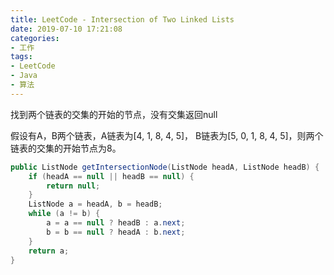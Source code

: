 ```yaml
---
title: LeetCode - Intersection of Two Linked Lists
date: 2019-07-10 17:21:08
categories:
- 工作
tags:
- LeetCode
- Java
- 算法
---
```

找到两个链表的交集的开始的节点，没有交集返回null

假设有A，B两个链表，A链表为[4, 1, 8, 4, 5]，
B链表为[5, 0, 1, 8, 4, 5]，则两个链表的交集的开始节点为8。


```java
public ListNode getIntersectionNode(ListNode headA, ListNode headB) {
    if (headA == null || headB == null) {
        return null;
    }
    ListNode a = headA, b = headB;
    while (a != b) {
        a = a == null ? headB : a.next;
        b = b == null ? headA : b.next;
    }
    return a;
}
```
